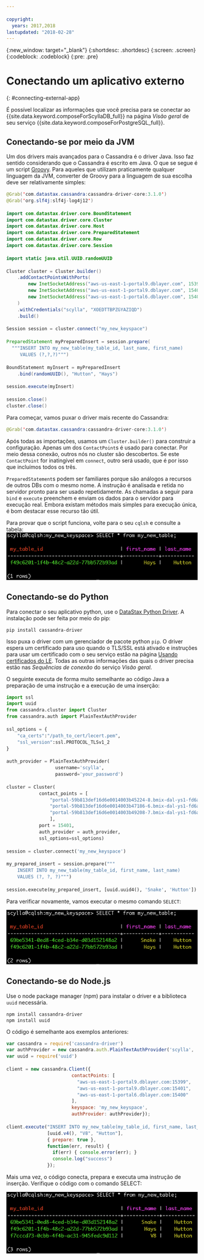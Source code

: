 ```yaml
---

copyright:
  years: 2017,2018
lastupdated: "2018-02-28"
---
```


{:new_window: target="_blank"}
{:shortdesc: .shortdesc}
{:screen: .screen}
{:codeblock: .codeblock}
{:pre: .pre}

# Conectando um aplicativo externo
{: #connecting-external-app}

É possível localizar as informações que você precisa para se conectar ao {{site.data.keyword.composeForScyllaDB_full}} na página *Visão geral* de seu serviço {{site.data.keyword.composeForPostgreSQL_full}}.

## Conectando-se por meio da JVM

Um dos drivers mais avançados para o Cassandra é o driver Java. Isso faz sentido considerando que o Cassandra é escrito em Java. O que se segue é um script [Groovy](http://www.groovy-lang.org/documentation.html#gettingstarted). Para aqueles que utilizam praticamente qualquer linguagem da JVM, converter de Groovy para a linguagem de sua escolha deve ser relativamente simples:

```java
@Grab('com.datastax.cassandra:cassandra-driver-core:3.1.0')
@Grab('org.slf4j:slf4j-log4j12')

import com.datastax.driver.core.BoundStatement
import com.datastax.driver.core.Cluster
import com.datastax.driver.core.Host
import com.datastax.driver.core.PreparedStatement
import com.datastax.driver.core.Row
import com.datastax.driver.core.Session

import static java.util.UUID.randomUUID

Cluster cluster = Cluster.builder()
    .addContactPointsWithPorts(
        new InetSocketAddress("aws-us-east-1-portal9.dblayer.com", 15399 ),
        new InetSocketAddress("aws-us-east-1-portal9.dblayer.com", 15401 ),
        new InetSocketAddress("aws-us-east-1-portal6.dblayer.com", 15400 )
    )
    .withCredentials("scylla", "XOEDTTBPZGYAZIQD")
    .build()

Session session = cluster.connect("my_new_keyspace")

PreparedStatement myPreparedInsert = session.prepare(
  """INSERT INTO my_new_table(my_table_id, last_name, first_name)
     VALUES (?,?,?)""")

BoundStatement myInsert = myPreparedInsert
    .bind(randomUUID(), "Hutton", "Hays")

session.execute(myInsert)

session.close()
cluster.close()
```

Para começar, vamos puxar o driver mais recente do Cassandra:

```java
@Grab('com.datastax.cassandra:cassandra-driver-core:3.1.0')
```

Após todas as importações, usamos um `Cluster.builder()` para construir a configuração. Apenas um dos `ContactPoint`s é usado para conectar. Por meio dessa conexão, outros nós no cluster são descobertos. Se este `ContactPoint` for inatingível em `connect`, outro será usado, que é por isso que incluímos todos os três.

`PreparedStatement`s podem ser familiares porque são análogos a recursos de outros DBs com o mesmo nome. A instrução é analisada e retida no servidor pronto para ser usado repetidamente. As chamadas a seguir para `bind` e `execute` preenchem e enviam os dados para o servidor para execução real. Embora existam métodos mais simples para execução única, é bom destacar esse recurso tão útil.

Para provar que o script funciona, volte para o seu `cqlsh` e consulte a tabela:
![Results from `SELECT` in `cqlsh`.](./images/results_select_java.png "Results from Select")

## Conectando-se do Python

Para conectar o seu aplicativo python, use o [DataStax Python Driver](https://github.com/datastax/python-driver). A instalação pode ser feita por meio do pip:

```shell
pip install cassandra-driver
```

Isso puxa o driver com um gerenciador de pacote python `pip`. O driver espera um certificado para uso quando o TLS/SSL está ativado e instruções para usar um certificado com o seu serviço estão na página [Usando certificados do LE](./scylla-certificates.html). Todas as outras informações das quais o driver precisa estão nas _Sequências de conexão_ do serviço _Visão geral_.

O seguinte executa de forma muito semelhante ao código Java a preparação de uma instrução e a execução de uma inserção:

```python
import ssl
import uuid
from cassandra.cluster import Cluster
from cassandra.auth import PlainTextAuthProvider

ssl_options = {
    "ca_certs":"/path_to_cert/lecert.pem",
    "ssl_version":ssl.PROTOCOL_TLSv1_2
}

auth_provider = PlainTextAuthProvider(
                  username='scylla',
                  password='your_password')

cluster = Cluster(
            contact_points = [
                "portal-59b813def16d6e0014003b45224-8.bmix-dal-ys1-fd6a5b7e-e120-43f3-95ea-e40028e540a8.composeci-us-ibm-com.composedb.com",  
                "portal-59b813def16d6e0014003b47186-6.bmix-dal-ys1-fd6a5b7e-e120-43f3-95ea-e40028e540a8.composeci-us-ibm-com.composedb.com",  
                "portal-59b813def16d6e0014003b49208-7.bmix-dal-ys1-fd6a5b7e-e120-43f3-95ea-e40028e540a8.composeci-us-ibm-com.composedb.com"
                ],
            port = 15401,
            auth_provider = auth_provider,
            ssl_options=ssl_options)

session = cluster.connect('my_new_keyspace')

my_prepared_insert = session.prepare("""
    INSERT INTO my_new_table(my_table_id, first_name, last_name)
    VALUES (?, ?, ?)""")

session.execute(my_prepared_insert, [uuid.uuid4(), 'Snake', 'Hutton'])
```

Para verificar novamente, vamos executar o mesmo comando `SELECT`:

![Results from `SELECT` in `cqlsh`.](./images/results_select_python.png "Results from Select")

## Conectando-se do Node.js

Use o node package manager (npm) para instalar o driver e a biblioteca `uuid` necessária.

```shell
npm install cassandra-driver
npm install uuid
```

 O código é semelhante aos exemplos anteriores:

```javascript
var cassandra = require('cassandra-driver')
var authProvider = new cassandra.auth.PlainTextAuthProvider('scylla', 'XOEDTTBPZGYAZIQD')
var uuid = require('uuid')

client = new cassandra.Client({
                        contactPoints: [
                          "aws-us-east-1-portal9.dblayer.com:15399",
                          "aws-us-east-1-portal9.dblayer.com:15401",
                          "aws-us-east-1-portal6.dblayer.com:15400"
                        ],
                        keyspace: 'my_new_keyspace',
                        authProvider: authProvider});

client.execute("INSERT INTO my_new_table(my_table_id, first_name, last_name) VALUES(?,?,?)",
               [uuid.v4(), "V8", "Hutton"],
               { prepare: true },
               function(err, result) {
                 if(err) { console.error(err); }
                 console.log("success")
               });

```

Mais uma vez, o código conecta, prepara e executa uma instrução de inserção. Verifique o código com o comando SELECT:

![Results from `SELECT` in `cqlsh`.](./images/results_select_node.png "Results from Select")
